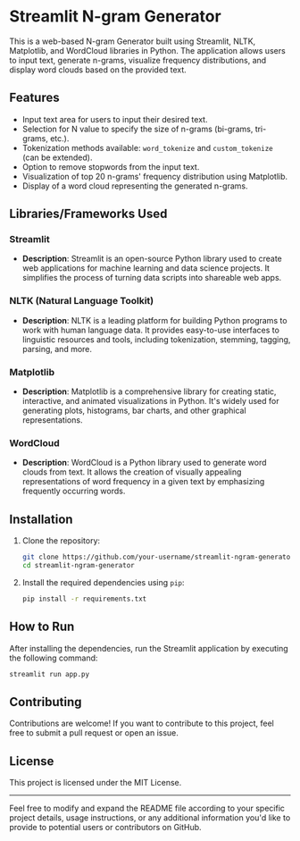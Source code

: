 # Streamlit N-gram Generator

This is a web-based N-gram Generator built using Streamlit, NLTK, Matplotlib, and WordCloud libraries in Python. The application allows users to input text, generate n-grams, visualize frequency distributions, and display word clouds based on the provided text.

## Features

- Input text area for users to input their desired text.
- Selection for N value to specify the size of n-grams (bi-grams, tri-grams, etc.).
- Tokenization methods available: `word_tokenize` and `custom_tokenize` (can be extended).
- Option to remove stopwords from the input text.
- Visualization of top 20 n-grams' frequency distribution using Matplotlib.
- Display of a word cloud representing the generated n-grams.

## Libraries/Frameworks Used

### Streamlit
- **Description**: Streamlit is an open-source Python library used to create web applications for machine learning and data science projects. It simplifies the process of turning data scripts into shareable web apps.

### NLTK (Natural Language Toolkit)
- **Description**: NLTK is a leading platform for building Python programs to work with human language data. It provides easy-to-use interfaces to linguistic resources and tools, including tokenization, stemming, tagging, parsing, and more.

### Matplotlib
- **Description**: Matplotlib is a comprehensive library for creating static, interactive, and animated visualizations in Python. It's widely used for generating plots, histograms, bar charts, and other graphical representations.

### WordCloud
- **Description**: WordCloud is a Python library used to generate word clouds from text. It allows the creation of visually appealing representations of word frequency in a given text by emphasizing frequently occurring words.

## Installation

1. Clone the repository:
    ```bash
    git clone https://github.com/your-username/streamlit-ngram-generator.git
    cd streamlit-ngram-generator
    ```

2. Install the required dependencies using `pip`:
    ```bash
    pip install -r requirements.txt
    ```

## How to Run

After installing the dependencies, run the Streamlit application by executing the following command:
```bash
streamlit run app.py
```
## Contributing
Contributions are welcome! If you want to contribute to this project, feel free to submit a pull request or open an issue.

## License
This project is licensed under the MIT License.

-----------------------------------------------------------------------------------------------

Feel free to modify and expand the README file according to your specific project details, usage instructions, or any additional information you'd like to provide to potential users or contributors on GitHub.
